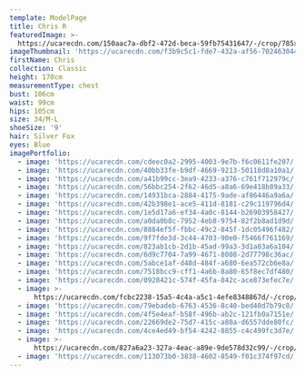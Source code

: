 ```yaml
---
template: ModelPage
title: Chris R
featuredImage: >-
  https://ucarecdn.com/150aac7a-dbf2-472d-beca-59fb75431647/-/crop/785x698/0,0/-/preview/
imageThumbnail: 'https://ucarecdn.com/f3b9c5c1-fde7-432a-af56-7024630448a7/'
firstName: Chris
collection: Classic
height: 170cm
measurementType: chest
bust: 106cm
waist: 99cm
hips: 105cm
size: 34/M-L
shoeSize: '9'
hair: Silver Fox
eyes: Blue
imagePortfolio:
  - image: 'https://ucarecdn.com/cdeec0a2-2995-4003-9e7b-f6c0611fe207/'
  - image: 'https://ucarecdn.com/40bb33fe-b9df-4669-9213-50118d8a10a1/'
  - image: 'https://ucarecdn.com/a41b99cc-3ea9-4233-a376-c761f712979c/'
  - image: 'https://ucarecdn.com/56bbc254-2f62-46d5-a8a6-69e418b89a33/'
  - image: 'https://ucarecdn.com/14931bca-2884-4175-9ade-af86446a9a6a/'
  - image: 'https://ucarecdn.com/42b398e1-ace5-411d-8181-c29c119796d4/'
  - image: 'https://ucarecdn.com/1e5d17a6-ef34-4a0c-8144-b26903958427/'
  - image: 'https://ucarecdn.com/a0da0b8c-7952-4eb8-9754-82f2b8ad1d9d/'
  - image: 'https://ucarecdn.com/8884ef5f-fbbc-49c2-845f-1dc05496f482/'
  - image: 'https://ucarecdn.com/9f7fde3d-3c44-4703-90e0-f5466f761169/'
  - image: 'https://ucarecdn.com/823ab1cb-2d1b-45ad-99a3-3d1a03a6a104/'
  - image: 'https://ucarecdn.com/6d9c7704-7a99-4671-8008-2d77798c36ac/'
  - image: 'https://ucarecdn.com/5abce1af-d48d-484f-a680-6ea572cb6e8a/'
  - image: 'https://ucarecdn.com/7518bcc9-cff1-4a6b-8a80-65f8ec7df480/'
  - image: 'https://ucarecdn.com/0928421c-574f-45fa-842c-ace873efec7e/'
  - image: >-
      https://ucarecdn.com/fcbc2238-15a5-4c4a-a5c1-4efe8348867d/-/crop/468x554/37,203/-/preview/
  - image: 'https://ucarecdn.com/79ebadeb-6763-4536-8c40-bed40d7b79c8/'
  - image: 'https://ucarecdn.com/4f5e4eaf-b58f-496b-ab2c-121fb0a7151e/'
  - image: 'https://ucarecdn.com/22669de2-75d7-415c-a80a-d6557dde80fc/'
  - image: 'https://ucarecdn.com/4ce4ed49-bf54-4242-8855-c4c499fc3d7e/'
  - image: >-
      https://ucarecdn.com/827a6a23-327a-4eac-a89e-9de578d32c99/-/crop/280x183/0,34/-/preview/
  - image: 'https://ucarecdn.com/113073b0-3838-4602-8549-f01c374f97cd/'
---
```


